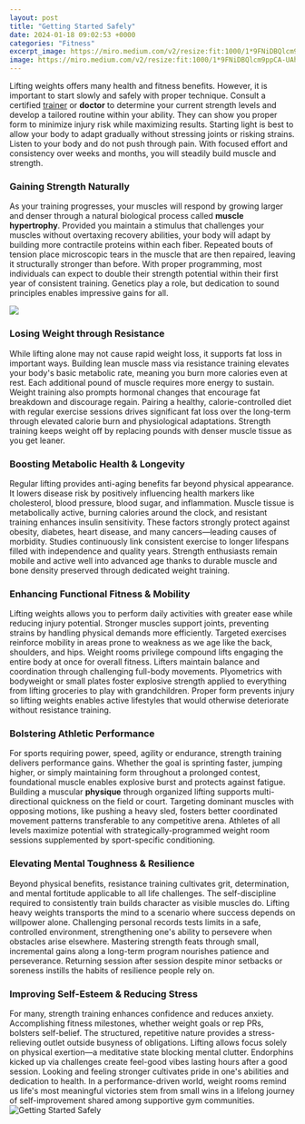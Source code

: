 ```yaml
---
layout: post
title: "Getting Started Safely"
date: 2024-01-18 09:02:53 +0000
categories: "Fitness"
excerpt_image: https://miro.medium.com/v2/resize:fit:1000/1*9FNiDBQlcm9ppCA-UAhiXw.png
image: https://miro.medium.com/v2/resize:fit:1000/1*9FNiDBQlcm9ppCA-UAhiXw.png
---
```


Lifting weights offers many health and fitness benefits. However, it is important to start slowly and safely with proper technique. Consult a certified [trainer](https://fistore.mysenprints.com/collection/alewine) or **doctor** to determine your current strength levels and develop a tailored routine within your ability. They can show you proper form to minimize injury risk while maximizing results. Starting light is best to allow your body to adapt gradually without stressing joints or risking strains. Listen to your body and do not push through pain. With focused effort and consistency over weeks and months, you will steadily build muscle and strength.
### Gaining Strength Naturally
As your training progresses, your muscles will respond by growing larger and denser through a natural biological process called **muscle hypertrophy**. Provided you maintain a stimulus that challenges your muscles without overtaxing recovery abilities, your body will adapt by building more contractile proteins within each fiber. Repeated bouts of tension place microscopic tears in the muscle that are then repaired, leaving it structurally stronger than before. With proper programming, most individuals can expect to double their strength potential within their first year of consistent training. Genetics play a role, but dedication to sound principles enables impressive gains for all.  

![](https://d1e4pidl3fu268.cloudfront.net/48014c86-d683-48ca-aad1-56198f7bff4b/TES.crop_880x660_0,2.preview.png)
### Losing Weight through Resistance
While lifting alone may not cause rapid weight loss, it supports fat loss in important ways. Building lean muscle mass via resistance training elevates your body's basic metabolic rate, meaning you burn more calories even at rest. Each additional pound of muscle requires more energy to sustain. Weight training also prompts hormonal changes that encourage fat breakdown and discourage regain. Pairing a healthy, calorie-controlled diet with regular exercise sessions drives significant fat loss over the long-term through elevated calorie burn and physiological adaptations. Strength training keeps weight off by replacing pounds with denser muscle tissue as you get leaner.
### Boosting Metabolic Health & Longevity
Regular lifting provides anti-aging benefits far beyond physical appearance. It lowers disease risk by positively influencing health markers like cholesterol, blood pressure, blood sugar, and inflammation. Muscle tissue is metabolically active, burning calories around the clock, and resistant training enhances insulin sensitivity. These factors strongly protect against obesity, diabetes, heart disease, and many cancers—leading causes of morbidity. Studies continuously link consistent exercise to longer lifespans filled with independence and quality years. Strength enthusiasts remain mobile and active well into advanced age thanks to durable muscle and bone density preserved through dedicated weight training.
### Enhancing Functional Fitness & Mobility 
Lifting weights allows you to perform daily activities with greater ease while reducing injury potential. Stronger muscles support joints, preventing strains by handling physical demands more efficiently. Targeted exercises reinforce mobility in areas prone to weakness as we age like the back, shoulders, and hips. Weight rooms privilege compound lifts engaging the entire body at once for overall fitness. Lifters maintain balance and coordination through challenging full-body movements. Plyometrics with bodyweight or small plates foster explosive strength applied to everything from lifting groceries to play with grandchildren. Proper form prevents injury so lifting weights enables active lifestyles that would otherwise deteriorate without resistance training.
### Bolstering Athletic Performance
For sports requiring power, speed, agility or endurance, strength training delivers performance gains. Whether the goal is sprinting faster, jumping higher, or simply maintaining form throughout a prolonged contest, foundational muscle enables explosive burst and protects against fatigue. Building a muscular **physique** through organized lifting supports multi-directional quickness on the field or court. Targeting dominant muscles with opposing motions, like pushing a heavy sled, fosters better coordinated movement patterns transferable to any competitive arena. Athletes of all levels maximize potential with strategically-programmed weight room sessions supplemented by sport-specific conditioning.
### Elevating Mental Toughness & Resilience
Beyond physical benefits, resistance training cultivates grit, determination, and mental fortitude applicable to all life challenges. The self-discipline required to consistently train builds character as visible muscles do. Lifting heavy weights transports the mind to a scenario where success depends on willpower alone. Challenging personal records tests limits in a safe, controlled environment, strengthening one's ability to persevere when obstacles arise elsewhere. Mastering strength feats through small, incremental gains along a long-term program nourishes patience and perseverance. Returning session after session despite minor setbacks or soreness instills the habits of resilience people rely on.
### Improving Self-Esteem & Reducing Stress
For many, strength training enhances confidence and reduces anxiety. Accomplishing fitness milestones, whether weight goals or rep PRs, bolsters self-belief. The structured, repetitive nature provides a stress-relieving outlet outside busyness of obligations. Lifting allows focus solely on physical exertion—a meditative state blocking mental clutter. Endorphins kicked up via challenges create feel-good vibes lasting hours after a good session. Looking and feeling stronger cultivates pride in one's abilities and dedication to health. In a performance-driven world, weight rooms remind us life's most meaningful victories stem from small wins in a lifelong journey of self-improvement shared among supportive gym communities.
![Getting Started Safely](https://miro.medium.com/v2/resize:fit:1000/1*9FNiDBQlcm9ppCA-UAhiXw.png)